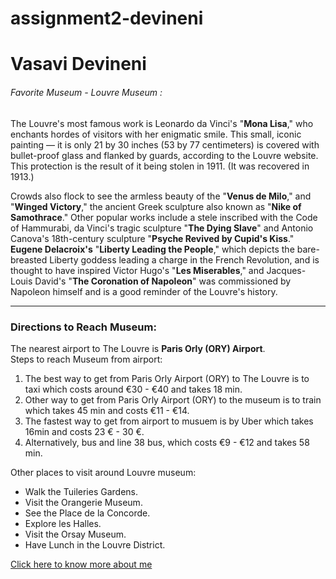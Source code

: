 # assignment2-devineni
# Vasavi Devineni

###### Favorite Museum - Louvre Museum :

The Louvre's most famous work is Leonardo da Vinci's "**Mona Lisa**," who enchants hordes of visitors with her enigmatic smile. This small, iconic painting — it is only 21 by 30 inches (53 by 77 centimeters) is covered with bullet-proof glass and flanked by guards, according to the Louvre website. This protection is the result of it being stolen in 1911. (It was recovered in 1913.)

Crowds also flock to see the armless beauty of the "**Venus de Milo**," and "**Winged Victory**," the ancient Greek sculpture also known as "**Nike of Samothrace**." Other popular works include a stele inscribed with the Code of Hammurabi, da Vinci's tragic sculpture "**The Dying Slave**" and Antonio Canova's 18th-century sculpture "**Psyche Revived by Cupid's Kiss**." **Eugene Delacroix's** "**Liberty Leading the People**," which depicts the bare-breasted Liberty goddess leading a charge in the French Revolution, and is thought to have inspired Victor Hugo's "**Les Miserables**," and Jacques-Louis David's "**The Coronation of Napoleon**" was commissioned by Napoleon himself and is a good reminder of the Louvre's history.

----
### Directions to Reach Museum:
The nearest airport to The Louvre is **Paris Orly (ORY) Airport**.<br>
Steps to reach Museum from airport:
1. The best way to get from Paris Orly Airport (ORY) to The Louvre is to taxi which costs around €30 - €40 and takes 18 min.
2. Other way to get from Paris Orly Airport (ORY) to the museum is to train which takes 45 min and costs €11 - €14. 
3. The fastest way to get from airport to musuem is by Uber which takes 16min and costs 23 € - 30 €.
4. Alternatively, bus and line 38 bus, which costs €9 - €12 and takes 58 min.
 
Other places to visit around Louvre museum:
* Walk the Tuileries Gardens.
* Visit the Orangerie Museum.
* See the Place de la Concorde.
* Explore les Halles.
* Visit the Orsay Museum.
* Have Lunch in the Louvre District.

[Click here to know more about me](https://github.com/VasaviDN/assignment2-devineni/blob/main/AboutMe.md)